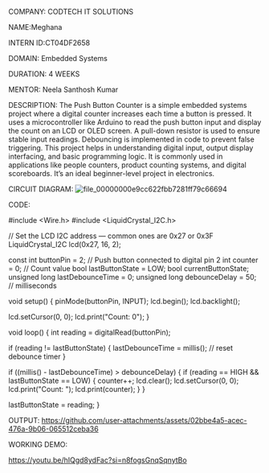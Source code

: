 COMPANY: CODTECH IT SOLUTIONS

NAME:Meghana

INTERN ID:CT04DF2658

DOMAIN: Embedded Systems

DURATION: 4 WEEKS

MENTOR: Neela Santhosh Kumar

DESCRIPTION:
The Push Button Counter is a simple embedded systems project where a digital counter increases each time a button is pressed. It uses a microcontroller like Arduino to read the push button input and display the count on an LCD or OLED screen. A pull-down resistor is used to ensure stable input readings. Debouncing is implemented in code to prevent false triggering. This project helps in understanding digital input, output display interfacing, and basic programming logic. It is commonly used in applications like people counters, product counting systems, and digital scoreboards. It’s an ideal beginner-level project in electronics.

CIRCUIT DIAGRAM:
![file_00000000e9cc622fbb7281ff79c66694](https://github.com/user-attachments/assets/006ea90e-17ca-4084-ab90-83c0447223cd)

CODE:

#include <Wire.h>
#include <LiquidCrystal_I2C.h>

// Set the LCD I2C address — common ones are 0x27 or 0x3F
LiquidCrystal_I2C lcd(0x27, 16, 2);  

const int buttonPin = 2;     // Push button connected to digital pin 2
int counter = 0;             // Count value
bool lastButtonState = LOW;
bool currentButtonState;
unsigned long lastDebounceTime = 0;
unsigned long debounceDelay = 50; // milliseconds

void setup() {
  pinMode(buttonPin, INPUT);
  lcd.begin();
  lcd.backlight();

  lcd.setCursor(0, 0);
  lcd.print("Count: 0");
}

void loop() {
  int reading = digitalRead(buttonPin);

  if (reading != lastButtonState) {
    lastDebounceTime = millis();  // reset debounce timer
  }

  if ((millis() - lastDebounceTime) > debounceDelay) {
    if (reading == HIGH && lastButtonState == LOW) {
      counter++;
      lcd.clear();
      lcd.setCursor(0, 0);
      lcd.print("Count: ");
      lcd.print(counter);
    }
  }

  lastButtonState = reading;
}

OUTPUT:
https://github.com/user-attachments/assets/02bbe4a5-acec-476a-9b06-065512ceba36

WORKING DEMO:

https://youtu.be/hIQgd8ydFac?si=n8fogsGnqSqnytBo
